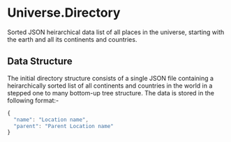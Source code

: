 Universe.Directory
==================

Sorted JSON heirarchical data list of all places in the universe, starting with the earth and all its continents and countries.

Data Structure
--------------

The initial directory structure consists of a single JSON file containing a heirarchically sorted list of all continents and countries in the world in a stepped one to many bottom-up tree structure. The data is stored in the following format:-
```javascript
{
  "name": "Location name",
  "parent": "Parent Location name"
} 
```
